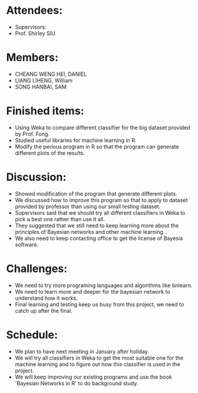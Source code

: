 # Attendees:
* Supervisors:
* Prof. Shirley SIU
# Members:
* CHEANG WENG HEI, DANIEL
* LIANG LIHENG, William
* SONG HANBAI, SAM

# Finished items:
* Using Weka to compare different classifier for the  big dataset provided by Prof. Fong.
* Studied useful libraries for machine learning in R.
* Modify the perious program in R so that the program can generate different plots of the results.

# Discussion:
* Showed modification of the program that generate different plots.
* We discussed how to improve this program so that to apply to dataset provided by professor than using our small testing dataset.
* Supervisors said that we should try all different classifiers in Weka to pick a best one rather than use it all.
* They suggested that we still need to keep learning more about the principles of Bayesian networks and other machine learning .
* We also need to keep contacting office to get the license of Bayesia software.

# Challenges:
* We need to try more programing languages and algorithms like bnlearn.
* We need to learn more and deeper for the bayesian network to understand how it works.
* Final learning and testing keep us busy from this project, we need to catch up after the final.

# Schedule:
* We plan to have next meeting in January after holiday.
* We will try all classifiers in Weka to get the most suitable one for the machine learning and to figure out how this classifier is used in the project.
* We will keep improving our existing programs and use the book 'Bayesian Networks in R' to do background study.
